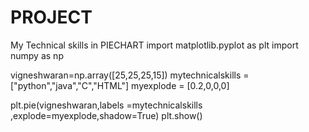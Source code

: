 # PROJECT
My Technical skills in PIECHART
import matplotlib.pyplot as plt
import numpy as np

vigneshwaran=np.array([25,25,25,15])
mytechnicalskills =["python","java","C","HTML"]
myexplode = [0.2,0,0,0]

plt.pie(vigneshwaran,labels =mytechnicalskills ,explode=myexplode,shadow=True)
plt.show()

